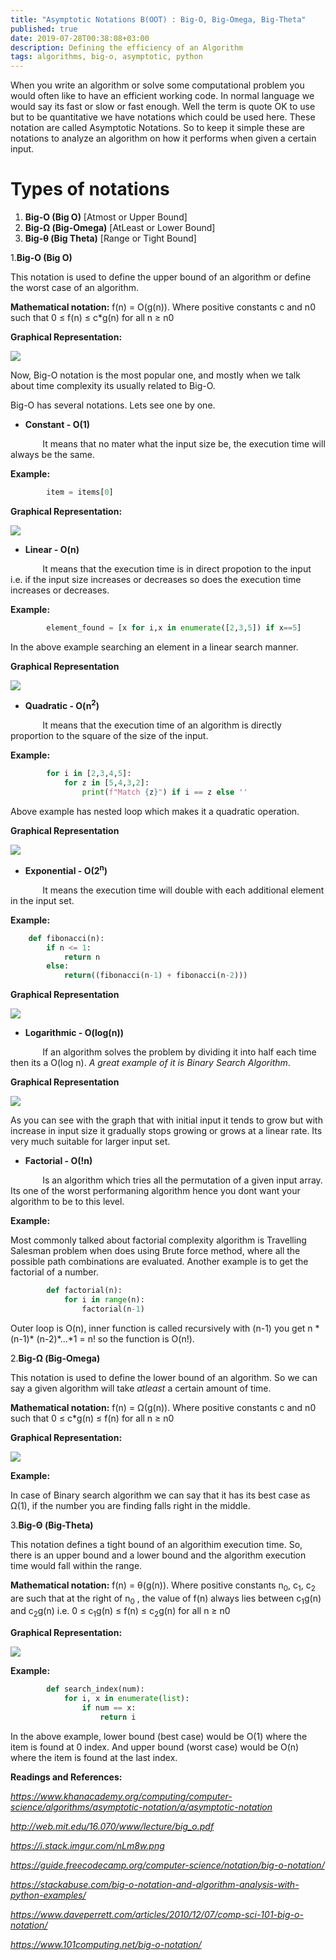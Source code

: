 ```yaml
---
title: "Asymptotic Notations B(OOT) : Big-O, Big-Omega, Big-Theta"
published: true
date: 2019-07-28T00:38:08+03:00
description: Defining the efficiency of an Algorithm
tags: algorithms, big-o, asymptotic, python
---
```


When you write an algorithm or solve some computational problem you would often like to have an efficient working code. In normal language we would say its fast or slow or fast enough. Well the term is quote OK to use but to be quantitative we have notations which could be used here. These notation are called Asymptotic Notations. So to keep it simple these are notations to analyze an algorithm on how it performs when given a certain input.

# Types of notations
1. **Big-O (Big O)**	 [Atmost or Upper Bound]
2. **Big-Ω (Big-Omega)** [AtLeast or Lower Bound]
3. **Big-θ (Big Theta)** [Range or Tight Bound]


1.**Big-O (Big O)**

This notation is used to define the upper bound of an algorithm or define the worst case of an algorithm.

**Mathematical notation:** f(n) = O(g(n)). Where positive constants c and n0 such that 0 ≤ f(n) ≤ c*g(n) for all n ≥ n0

**Graphical Representation:**

![](https://i.imgur.com/1pJRdVx.png)

Now, Big-O notation is the most popular one, and mostly when we talk about time complexity its usually related to Big-O.

Big-O has several notations. Lets see one by one.
    
- **Constant - O(1)**

&nbsp;&nbsp;&nbsp;&nbsp;&nbsp;&nbsp;&nbsp;&nbsp;&nbsp;&nbsp;&nbsp;&nbsp; It means that no mater what the input size be, the execution time will always be the same. 

**Example:**

```python
		item = items[0]
```

**Graphical Representation:**

![](https://i.imgur.com/dMFdtwG.png)

- **Linear - O(n)**

&nbsp;&nbsp;&nbsp;&nbsp;&nbsp;&nbsp;&nbsp;&nbsp;&nbsp;&nbsp;&nbsp;&nbsp; It means that the execution time is in direct propotion to the input i.e. if the input size increases or decreases so does the execution time increases or decreases.

**Example:**

```python
		element_found = [x for i,x in enumerate([2,3,5]) if x==5]
```

In the above example searching an element in a linear search manner.

**Graphical Representation**

![](https://i.imgur.com/I0P7TQl.png) 

- **Quadratic - O(n<sup>2</sup>)**

&nbsp;&nbsp;&nbsp;&nbsp;&nbsp;&nbsp;&nbsp;&nbsp;&nbsp;&nbsp;&nbsp;&nbsp; It means that the execution time of an algorithm is directly proportion to the square of the size of the input.

**Example:**

```python
		for i in [2,3,4,5]:
			for z in [5,4,3,2]:
				print(f"Match {z}") if i == z else ''
```

Above example has nested loop which makes it a quadratic operation. 

**Graphical Representation**

![](https://i.imgur.com/399gEs2.png)
			

- **Exponential - O(2<sup>n</sup>)**

&nbsp;&nbsp;&nbsp;&nbsp;&nbsp;&nbsp;&nbsp;&nbsp;&nbsp;&nbsp;&nbsp;&nbsp; It means the execution time will double with each additional element in the input set.

**Example:**

```python
	def fibonacci(n):
		if n <= 1:
			return n
		else:
			return((fibonacci(n-1) + fibonacci(n-2)))
```

**Graphical Representation**

![](https://i.imgur.com/KDHF4j1.png)

- **Logarithmic - O(log(n))**

&nbsp;&nbsp;&nbsp;&nbsp;&nbsp;&nbsp;&nbsp;&nbsp;&nbsp;&nbsp;&nbsp;&nbsp; If an algorithm solves the problem by dividing it into half each time then its a O(log n). *A great example of it is Binary Search Algorithm*.

**Graphical Representation**

![](https://i.imgur.com/Fg01005.png)

As you can see with the graph that with initial input it tends to grow but with increase in input size it gradually stops growing or grows at a linear rate. Its very much suitable for larger input set.

- **Factorial - O(!n)**

&nbsp;&nbsp;&nbsp;&nbsp;&nbsp;&nbsp;&nbsp;&nbsp;&nbsp;&nbsp;&nbsp;&nbsp; Is an algorithm which tries all the permutation of a given input array. Its one of the worst performaning algorithm hence you dont want your algorithm to be to this level.

**Example:**

Most commonly talked about factorial complexity algorithm is Travelling Salesman problem when does using Brute force method, where all the possible path combinations are evaluated. Another example is to get the factorial of a number.

```python
		def factorial(n):
			for i in range(n):
				factorial(n-1)
```

Outer loop is O(n), inner function is called recursively with (n-1) you get n * (n-1)* (n-2)*...*1 = n! so the function is O(n!).

2.**Big-Ω (Big-Omega)**

This notation is used to define the lower bound of an algorithm. So we can say a given algorithm will take *atleast* a certain amount of time.

**Mathematical notation:** f(n) = Ω(g(n)). Where positive constants c and n0 such that 0 ≤ c*g(n) ≤ f(n) for all n ≥ n0

**Graphical Representation:**

![](https://i.imgur.com/WP1QO6y.png) 


**Example:**

In case of Binary search algorithm we can say that it has its best case as Ω(1), if the number you are finding falls right in the middle.


3.**Big-Θ (Big-Theta)**

This notation defines a tight bound of an algorithim execution time. So, there is an upper bound and a lower bound and the algorithm execution time would fall within the range.

**Mathematical notation:** f(n) = θ(g(n)). Where positive constants n<sub>0</sub>, c<sub>1</sub>, c<sub>2</sub> are such that at the right of n<sub>0</sub> , the value of f(n) always lies between c<sub>1</sub>g(n) and c<sub>2</sub>g(n) i.e. 0 ≤ c<sub>1</sub>g(n) ≤ f(n) ≤ c<sub>2</sub>g(n) for all n ≥ n0

**Graphical Representation:**

![](https://i.imgur.com/Ly9Ct2u.png)

**Example:**

```python
		def search_index(num):
			for i, x in enumerate(list):
				if num == x:
					return i
```

In the above example, lower bound (best case) would be O(1) where the item is found at 0 index. And upper bound (worst case) would be O(n) where the item is found at the last index.


**Readings and References:**

*https://www.khanacademy.org/computing/computer-science/algorithms/asymptotic-notation/a/asymptotic-notation*

*http://web.mit.edu/16.070/www/lecture/big_o.pdf*

*https://i.stack.imgur.com/nLm8w.png*

*https://guide.freecodecamp.org/computer-science/notation/big-o-notation/*

*https://stackabuse.com/big-o-notation-and-algorithm-analysis-with-python-examples/*

*https://www.daveperrett.com/articles/2010/12/07/comp-sci-101-big-o-notation/*

*https://www.101computing.net/big-o-notation/*